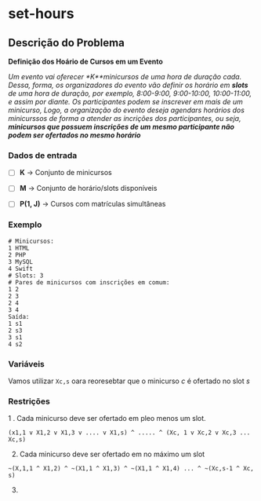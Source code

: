 # set-hours

## Descrição do Problema 
**Definição dos Hoário de Cursos em um Evento**

_Um evento vai oferecer *K**minicursos de uma hora de duração cada. Dessa, forma, os organizadores do evento vão definir os horário em **slots** de uma hora de duração,  por exemplo, 8:00-9:00, 9:00-10:00, 10:00-11:00, e assim por diante. Os participantes podem se inscrever em mais de um minicurso, Logo, a organização do evento deseja agendars horários dos minicurssos de forma a atender as incrições dos participantes, ou seja, **minicursos que possuem inscrições de um mesmo participante não podem ser ofertados no mesmo horário**_

### Dados de entrada

- [ ]  **K** -> Conjunto de minicursos
- [ ]  **M** -> Conjunto de horário/slots disponíveis 
- [ ]  **P(1, J)** -> Cursos com matrículas simultâneas


### Exemplo

```Entrada:
# Minicursos:
1 HTML
2 PHP
3 MySQL
4 Swift
# Slots: 3
# Pares de minicursos com inscrições em comum:
1 2
2 3
2 4
3 4
Saída:
1 s1
2 s3
3 s1
4 s2
```

### Variáveis 
Vamos utilizar ```Xc,s``` oara reoresebtar que o minicurso _c_  é ofertado no slot _s_

### Restrições
1 . Cada minicurso deve ser ofertado em pleo menos um slot.
``` 
(x1,1 v X1,2 v X1,3 v .... v X1,s) ^ ..... ^ (Xc, 1 v Xc,2 v Xc,3 ... Xc,s)
```

2. Cada minicurso deve ser ofertado em no máximo um slot
```
~(X,1,1 ^ X1,2) ^ ~(X1,1 ^ X1,3) ^ ~(X1,1 ^ X1,4) ... ^ ~(Xc,s-1 ^ Xc, s)
```

3. 
